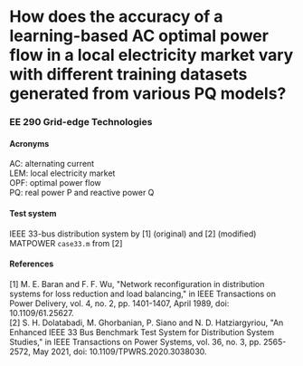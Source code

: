 # How does the accuracy of a learning-based AC optimal power flow in a local electricity market vary with different training datasets generated from various PQ models?
### EE 290 Grid-edge Technologies
#### Acronyms
AC: alternating current<br/>
LEM: local electricity market<br/>
OPF: optimal power flow<br/>
PQ: real power P and reactive power Q
#### Test system
IEEE 33-bus distribution system by [1] (original) and [2] (modified)<br/>
MATPOWER `case33.m` from [2]
#### References
[1] M. E. Baran and F. F. Wu, "Network reconfiguration in distribution systems for loss reduction and load balancing," in IEEE Transactions on Power Delivery, vol. 4, no. 2, pp. 1401-1407, April 1989, doi: 10.1109/61.25627.<br/>
[2] S. H. Dolatabadi, M. Ghorbanian, P. Siano and N. D. Hatziargyriou, "An Enhanced IEEE 33 Bus Benchmark Test System for Distribution System Studies," in IEEE Transactions on Power Systems, vol. 36, no. 3, pp. 2565-2572, May 2021, doi: 10.1109/TPWRS.2020.3038030.
